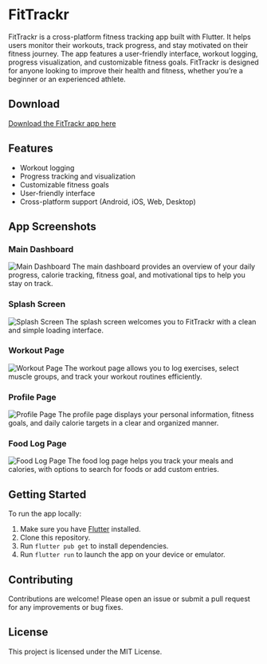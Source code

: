 # FitTrackr

FitTrackr is a cross-platform fitness tracking app built with Flutter. It helps users monitor their workouts, track progress, and stay motivated on their fitness journey. The app features a user-friendly interface, workout logging, progress visualization, and customizable fitness goals. FitTrackr is designed for anyone looking to improve their health and fitness, whether you’re a beginner or an experienced athlete.

## Download

[Download the FitTrackr app here](#)  <!-- Replace # with your actual download link when available -->

## Features
- Workout logging
- Progress tracking and visualization
- Customizable fitness goals
- User-friendly interface
- Cross-platform support (Android, iOS, Web, Desktop)

## App Screenshots

### Main Dashboard
![Main Dashboard](assets/dashboard.jpg)
The main dashboard provides an overview of your daily progress, calorie tracking, fitness goal, and motivational tips to help you stay on track.

### Splash Screen
![Splash Screen](assets/splash.jpg)
The splash screen welcomes you to FitTrackr with a clean and simple loading interface.

### Workout Page
![Workout Page](assets/workout.jpg)
The workout page allows you to log exercises, select muscle groups, and track your workout routines efficiently.

### Profile Page
![Profile Page](assets/profile.jpg)
The profile page displays your personal information, fitness goals, and daily calorie targets in a clear and organized manner.

### Food Log Page
![Food Log Page](assets/foodlog.jpg)
The food log page helps you track your meals and calories, with options to search for foods or add custom entries.

## Getting Started
To run the app locally:

1. Make sure you have [Flutter](https://flutter.dev/docs/get-started/install) installed.
2. Clone this repository.
3. Run `flutter pub get` to install dependencies.
4. Run `flutter run` to launch the app on your device or emulator.

## Contributing
Contributions are welcome! Please open an issue or submit a pull request for any improvements or bug fixes.

## License
This project is licensed under the MIT License.
